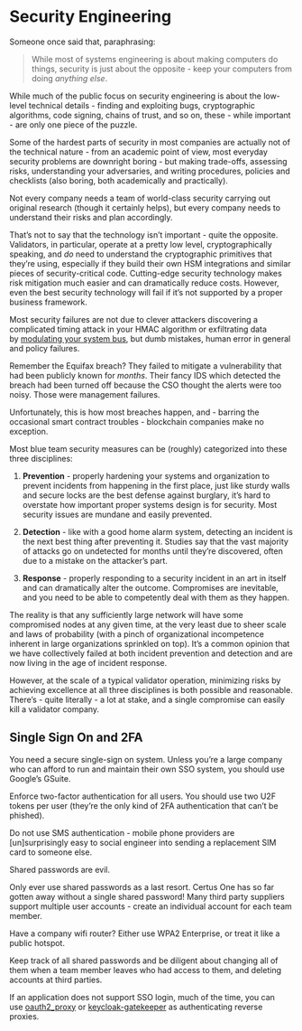 <!-- ---
title: Security Engineering
layout: home
parent: Concepts
--- -->

# Security Engineering[](#security-engineering "Permalink to this headline")

Someone once said that, paraphrasing:

> While most of systems engineering is about making computers do things, security is just about the opposite - keep your computers from doing _anything else_.

While much of the public focus on security engineering is about the low-level technical details - finding and exploiting bugs, cryptographic algorithms, code signing, chains of trust, and so on, these - while important - are only one piece of the puzzle.

Some of the hardest parts of security in most companies are actually not of the technical nature - from an academic point of view, most everyday security problems are downright boring - but making trade-offs, assessing risks, understanding your adversaries, and writing procedures, policies and checklists (also boring, both academically and practically).

Not every company needs a team of world-class security carrying out original research (though it certainly helps), but every company needs to understand their risks and plan accordingly.

That’s not to say that the technology isn’t important - quite the opposite. Validators, in particular, operate at a pretty low level, cryptographically speaking, and _do_ need to understand the cryptographic primitives that they’re using, especially if they build their own HSM integrations and similar pieces of security-critical code. Cutting-edge security technology makes risk mitigation much easier and can dramatically reduce costs. However, even the best security technology will fail if it’s not supported by a proper business framework.

Most security failures are not due to clever attackers discovering a complicated timing attack in your HMAC algorithm or exfiltrating data by [modulating your system bus](https://github.com/fulldecent/system-bus-radio), but dumb mistakes, human error in general and policy failures.

Remember the Equifax breach? They failed to mitigate a vulnerability that had been publicly known for _months_. Their fancy IDS which detected the breach had been turned off because the CSO thought the alerts were too noisy. Those were management failures.

Unfortunately, this is how most breaches happen, and - barring the occasional smart contract troubles - blockchain companies make no exception.

Most blue team security measures can be (roughly) categorized into these three disciplines:

1.  **Prevention** - properly hardening your systems and organization to prevent incidents from happening in the first place, just like sturdy walls and secure locks are the best defense against burglary, it’s hard to overstate how important proper systems design is for security. Most security issues are mundane and easily prevented.
    
2.  **Detection** - like with a good home alarm system, detecting an incident is the next best thing after preventing it. Studies say that the vast majority of attacks go on undetected for months until they’re discovered, often due to a mistake on the attacker’s part.
    
3.  **Response** - properly responding to a security incident in an art in itself and can dramatically alter the outcome. Compromises are inevitable, and you need to be able to competently deal with them as they happen.
    

The reality is that any sufficiently large network will have some compromised nodes at any given time, at the very least due to sheer scale and laws of probability (with a pinch of organizational incompetence inherent in large organizations sprinkled on top). It’s a common opinion that we have collectively failed at both incident prevention and detection and are now living in the age of incident response.

However, at the scale of a typical validator operation, minimizing risks by achieving excellence at all three disciplines is both possible and reasonable. There’s - quite literally - a lot at stake, and a single compromise can easily kill a validator company.

## Single Sign On and 2FA[](#single-sign-on-and-2fa "Permalink to this headline")

You need a secure single-sign on system. Unless you’re a large company who can afford to run and maintain their own SSO system, you should use Google’s GSuite.

Enforce two-factor authentication for all users. You should use two U2F tokens per user (they’re the only kind of 2FA authentication that can’t be phished).

Do not use SMS authentication - mobile phone providers are [un]surprisingly easy to social engineer into sending a replacement SIM card to someone else.

Shared passwords are evil.

Only ever use shared passwords as a last resort. Certus One has so far gotten away without a single shared password! Many third party suppliers support multiple user accounts - create an individual account for each team member.

Have a company wifi router? Either use WPA2 Enterprise, or treat it like a public hotspot.

Keep track of all shared passwords and be diligent about changing all of them when a team member leaves who had access to them, and deleting accounts at third parties.

If an application does not support SSO login, much of the time, you can use [oauth2_proxy](https://github.com/bitly/oauth2_proxy) or [keycloak-gatekeeper](https://github.com/keycloak/keycloak-gatekeeper) as authenticating reverse proxies.